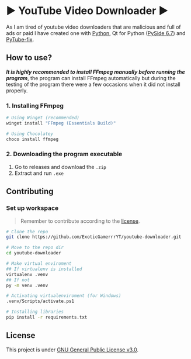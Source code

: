 # :arrow_forward: YouTube Video Downloader :arrow_forward:

As I am tired of youtube video downloaders that are malicious and full of ads or paid I have created one with [Python](https://www.python.org/), Qt for Python ([PySide 6.7](https://doc.qt.io/qtforpython-6/)) and [PyTube-fix](https://github.com/JuanBindez/pytubefix).

## How to use?

**_It is highly recommended to install FFmpeg manually before running the program_**, the program can install FFmpeg automatically but during the testing of the program there were a few occasions when it did not install properly.

### 1. Installing FFmpeg

```bash
# Using Winget (recommended)
winget install "FFmpeg (Essentials Build)"

# Using Chocolatey
choco install ffmpeg
```

### 2. Downloading the program executable

1. Go to releases and download the `.zip`
2. Extract and run `.exe`

## Contributing
### Set up workspace
> Remember to contribute according to the [license](LICENSE).

```bash
# Clone the repo
git clone https://github.com/ExoticGamerrrYT/youtube-downloader.git

# Move to the repo dir
cd youtube-downloader

# Make virtual enviroment
## If virtualenv is installed
virtualenv .venv
## If not
py -m venv .venv

# Activating virtualenviroment (for Windows)
.venv/Scripts/activate.ps1

# Installing libraries
pip install -r requirements.txt
```

## License

This project is under [GNU General Public License v3.0](LICENSE).
